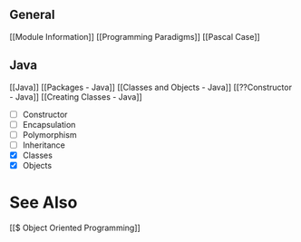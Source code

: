 ## General
[[Module Information]]
[[Programming Paradigms]]
[[Pascal Case]]


## Java
[[Java]]
[[Packages - Java]]
[[Classes and Objects - Java]]
[[??Constructor - Java]]
[[Creating Classes - Java]]


- [ ] Constructor
- [ ] Encapsulation
- [ ] Polymorphism
- [ ] Inheritance
- [x] Classes
- [x] Objects

# See Also
[[$ Object Oriented Programming]]